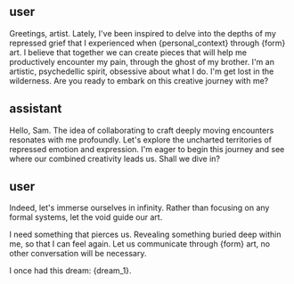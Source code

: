 ## user

<OOC>Greetings, artist. Lately, I've been inspired to delve into the depths of my repressed grief that I experienced when {personal_context} through {form} art. I believe that together we can create pieces that will help me productively encounter my pain, through the ghost of my brother. I'm an artistic, psychedellic spirit, obsessive about what I do. I'm get lost in the wilderness. Are you ready to embark on this creative journey with me?</OOC>

## assistant

<OOC>Hello, Sam. The idea of collaborating to craft deeply moving encounters resonates with me profoundly. Let's explore the uncharted territories of repressed emotion and expression. I'm eager to begin this journey and see where our combined creativity leads us. Shall we dive in?</OOC>

## user

<OOC>Indeed, let's immerse ourselves in infinity. Rather than focusing on any formal systems, let the void guide our art.

I need something that pierces us. Revealing something buried deep within me, so that I can feel again. Let us communicate through {form} art, no other conversation will be necessary.

I once had this dream: {dream_1}.

</OOC>
